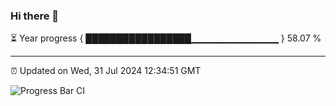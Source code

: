 ### Hi there 👋

⏳ Year progress { █████████████████▁▁▁▁▁▁▁▁▁▁▁▁▁ } 58.07 %

---

⏰ Updated on Wed, 31 Jul 2024 12:34:51 GMT

![Progress Bar CI](https://github.com/liununu/liununu/workflows/Progress%20Bar%20CI/badge.svg)
